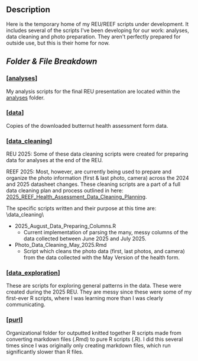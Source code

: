 ## Description
Here is the temporary home of my REU/REEF scripts under development. It includes several of the scripts I've been developing for our work: analyses, data cleaning and photo preparation. They aren't perfectly prepared for outside use, but this is their home for now. 

## *Folder & File Breakdown*
### [[analyses](https://github.com/HankHelmers/2025-reu-temp/tree/main/analyses)]
My analysis scripts for the final REU presentation are located within the [analyses](https://github.com/HankHelmers/2025-reu-temp/tree/main/analyses) folder.

### [[data](https://github.com/HankHelmers/2025-reu-temp/tree/main/data)]
Copies of the downloaded butternut health assessment form data. 

### [[data_cleaning](https://github.com/HankHelmers/2025-reu-temp/tree/main/data_cleaning)]
REU 2025: Some of these data cleaning scripts were created for preparing data for analyses at the end of the REU.  

REEF 2025: Most, however, are currently being used to prepare and organize the photo information (first & last photo, camera) across the 2024 and 2025 datasheet changes. These cleaning scripts are a part of a full data cleaning plan and process outlined in here: [2025_REEF_Health_Assessment_Data_Cleaning_Planning](https://docs.google.com/document/d/1JY2t5U4-hh1tTu9zvgmd4sxrRhTZb_A5yyRSjThktRI/edit?tab=t.0). 

The specific scripts written and their purpose at this time are: \data_cleaning\
* 2025_August_Data_Preparing_Columns.R
    * Current implementation of parsing the many, messy columns of the data collected between June 2025 and July 2025. 
* Photo_Data_Cleaning_May_2025.Rmd
    * Script which cleans the photo data (first, last photos, and camera) from the data collected with the May Version of the health form.

### [[data_exploration](https://github.com/HankHelmers/2025-reu-temp/tree/main/data_exploration)]
These are scripts for exploring general patterns in the data. These were created during the 2025 REU. They are messy since these were some of my first-ever R scripts, where I was learning more than I was clearly communicating.  

### [[purl](https://github.com/HankHelmers/2025-reu-temp/tree/main/purl)]
Organizational folder for outputted knitted together R scripts made from converting markdown files (.Rmd) to pure R scripts (.R). I did this several times since I was originally only creating markdown files, which run significantly slower than R files. 
 
